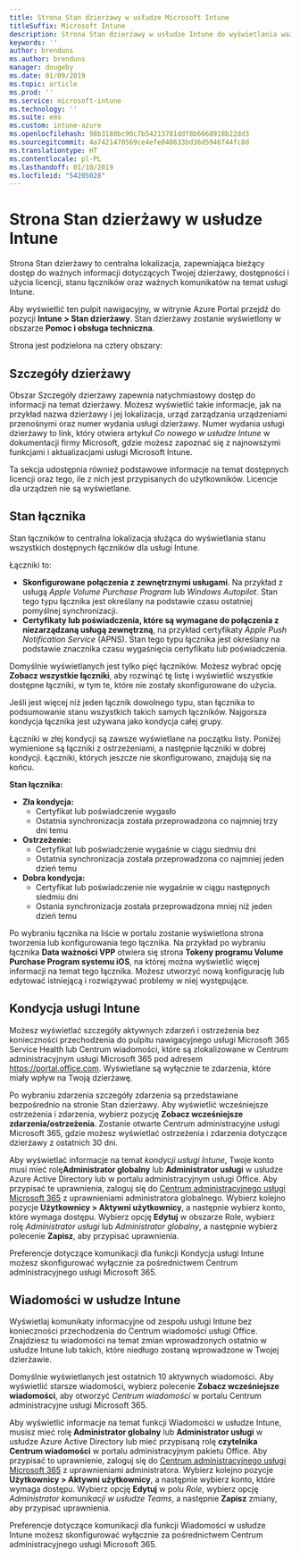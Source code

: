 ```yaml
---
title: Strona Stan dzierżawy w usłudze Microsoft Intune
titleSuffix: Microsoft Intune
description: Strona Stan dzierżawy w usłudze Intune do wyświetlania ważnych szczegółów dzierżawy bez konieczności opuszczania portalu usługi Intune
keywords: ''
author: brenduns
ms.author: brenduns
manager: dougeby
ms.date: 01/09/2019
ms.topic: article
ms.prod: ''
ms.service: microsoft-intune
ms.technology: ''
ms.suite: ems
ms.custom: intune-azure
ms.openlocfilehash: 98b3180bc90c7b54213781ddf8b6668918b22dd3
ms.sourcegitcommit: 4a7421470569ce4efe848633bd36d5946f44fc8d
ms.translationtype: HT
ms.contentlocale: pl-PL
ms.lasthandoff: 01/10/2019
ms.locfileid: "54205028"
---
```

# <a name="intune-tenant-status-page"></a>Strona Stan dzierżawy w usłudze Intune
Strona Stan dzierżawy to centralna lokalizacja, zapewniająca bieżący dostęp do ważnych informacji dotyczących Twojej dzierżawy, dostępności i użycia licencji, stanu łączników oraz ważnych komunikatów na temat usługi Intune.  

Aby wyświetlić ten pulpit nawigacyjny, w witrynie Azure Portal przejdź do pozycji **Intune > Stan dzierżawy**.  Stan dzierżawy zostanie wyświetlony w obszarze **Pomoc i obsługa techniczna**.  

Strona jest podzielona na cztery obszary:

## <a name="tenant-details"></a>Szczegóły dzierżawy
Obszar Szczegóły dzierżawy zapewnia natychmiastowy dostęp do informacji na temat dzierżawy. Możesz wyświetlić takie informacje, jak na przykład nazwa dzierżawy i jej lokalizacja, urząd zarządzania urządzeniami przenośnymi oraz numer wydania usługi dzierżawy. Numer wydania usługi dzierżawy to link, który otwiera artykuł *Co nowego w usłudze Intune* w dokumentacji firmy Microsoft, gdzie możesz zapoznać się z najnowszymi funkcjami i aktualizacjami usługi Microsoft Intune.  

Ta sekcja udostępnia również podstawowe informacje na temat dostępnych licencji oraz tego, ile z nich jest przypisanych do użytkowników. Licencje dla urządzeń nie są wyświetlane.

## <a name="connector-status"></a>Stan łącznika
Stan łączników to centralna lokalizacja służąca do wyświetlania stanu wszystkich dostępnych łączników dla usługi Intune.  

Łączniki to:
- **Skonfigurowane połączenia z zewnętrznymi usługami**. Na przykład z usługą *Apple Volume Purchase Program* lub *Windows Autopilot*.  Stan tego typu łącznika jest określany na podstawie czasu ostatniej pomyślnej synchronizacji.
- **Certyfikaty lub poświadczenia, które są wymagane do połączenia z niezarządzaną usługą zewnętrzną**, na przykład certyfikaty *Apple Push Notification Service* (APNS). Stan tego typu łącznika jest określany na podstawie znacznika czasu wygaśnięcia certyfikatu lub poświadczenia.  

Domyślnie wyświetlanych jest tylko pięć łączników. Możesz wybrać opcję **Zobacz wszystkie łączniki**, aby rozwinąć tę listę i wyświetlić wszystkie dostępne łączniki, w tym te, które nie zostały skonfigurowane do użycia.  

Jeśli jest więcej niż jeden łącznik dowolnego typu, stan łącznika to podsumowanie stanu wszystkich takich samych łączników. Najgorsza kondycja łącznika jest używana jako kondycja całej grupy.  

Łączniki w złej kondycji są zawsze wyświetlane na początku listy. Poniżej wymienione są łączniki z ostrzeżeniami, a następnie łączniki w dobrej kondycji. Łączniki, których jeszcze nie skonfigurowano, znajdują się na końcu.

**Stan łącznika:**
- **Zła kondycja:**
    - Certyfikat lub poświadczenie wygasło
    - Ostatnia synchronizacja została przeprowadzona co najmniej trzy dni temu
- **Ostrzeżenie:**
    - Certyfikat lub poświadczenie wygaśnie w ciągu siedmiu dni
    - Ostatnia synchronizacja została przeprowadzona co najmniej jeden dzień temu
- **Dobra kondycja:**
    - Certyfikat lub poświadczenie nie wygaśnie w ciągu następnych siedmiu dni
    - Ostania synchronizacja została przeprowadzona mniej niż jeden dzień temu  

Po wybraniu łącznika na liście w portalu zostanie wyświetlona strona tworzenia lub konfigurowania tego łącznika.  Na przykład po wybraniu łącznika **Data ważności VPP** otwiera się strona **Tokeny programu Volume Purchase Program systemu iOS**, na której można wyświetlić więcej informacji na temat tego łącznika. Możesz utworzyć nową konfigurację lub edytować istniejącą i rozwiązywać problemy w niej występujące.  

## <a name="intune-service-health"></a>Kondycja usługi Intune  
Możesz wyświetlać szczegóły aktywnych zdarzeń i ostrzeżenia bez konieczności przechodzenia do pulpitu nawigacyjnego usługi Microsoft 365 Service Health lub Centrum wiadomości, które są zlokalizowane w Centrum administracyjnym usługi Microsoft 365 pod adresem https://portal.office.com. Wyświetlane są wyłącznie te zdarzenia, które miały wpływ na Twoją dzierżawę.  

Po wybraniu zdarzenia szczegóły zdarzenia są przedstawiane bezpośrednio na stronie Stan dzierżawy. Aby wyświetlić wcześniejsze ostrzeżenia i zdarzenia, wybierz pozycję **Zobacz wcześniejsze zdarzenia/ostrzeżenia**. Zostanie otwarte Centrum administracyjne usługi Microsoft 365, gdzie możesz wyświetlać ostrzeżenia i zdarzenia dotyczące dzierżawy z ostatnich 30 dni.  

Aby wyświetlać informacje na temat *kondycji usługi Intune*, Twoje konto musi mieć rolę**Administrator globalny** lub **Administrator usługi** w usłudze Azure Active Directory lub w portalu administracyjnym usługi Office. Aby przypisać te uprawnienia, zaloguj się do [Centrum administracyjnego usługi Microsoft 365](https://portal.officeppe.com/AdminPortal/Home#/homepage) z uprawnieniami administratora globalnego. Wybierz kolejno pozycje **Użytkownicy > Aktywni użytkownicy**, a następnie wybierz konto, które wymaga dostępu. Wybierz opcję **Edytuj** w obszarze Role, wybierz rolę *Administrator usługi* lub *Administrator globalny*, a następnie wybierz polecenie **Zapisz**, aby przypisać uprawnienia.  

Preferencje dotyczące komunikacji dla funkcji Kondycja usługi Intune możesz skonfigurować wyłącznie za pośrednictwem Centrum administracyjnego usługi Microsoft 365.

## <a name="intune-news"></a>Wiadomości w usłudze Intune  
Wyświetlaj komunikaty informacyjne od zespołu usługi Intune bez konieczności przechodzenia do Centrum wiadomości usługi Office. Znajdziesz tu wiadomości na temat zmian wprowadzonych ostatnio w usłudze Intune lub takich, które niedługo zostaną wprowadzone w Twojej dzierżawie.  

Domyślnie wyświetlanych jest ostatnich 10 aktywnych wiadomości. Aby wyświetlić starsze wiadomości, wybierz polecenie **Zobacz wcześniejsze wiadomości**, aby otworzyć *Centrum wiadomości* w portalu Centrum administracyjne usługi Microsoft 365.  

Aby wyświetlić informacje na temat funkcji Wiadomości w usłudze Intune, musisz mieć rolę **Administrator globalny** lub **Administrator usługi** w usłudze Azure Active Directory lub mieć przypisaną rolę **czytelnika Centrum wiadomości** w portalu administracyjnym pakietu Office.  Aby przypisać to uprawnienie, zaloguj się do [Centrum administracyjnego usługi Microsoft 365](https://portal.officeppe.com/AdminPortal/Home#/homepage) z uprawnieniami administratora. Wybierz kolejno pozycje **Użytkownicy > Aktywni użytkownicy**, a następnie wybierz konto, które wymaga dostępu. Wybierz opcję **Edytuj** w polu *Role*, wybierz opcję *Administrator komunikacji w usłudze Teams*, a następnie **Zapisz** zmiany, aby przypisać uprawnienia.  

Preferencje dotyczące komunikacji dla funkcji Wiadomości w usłudze Intune możesz skonfigurować wyłącznie za pośrednictwem Centrum administracyjnego usługi Microsoft 365.
